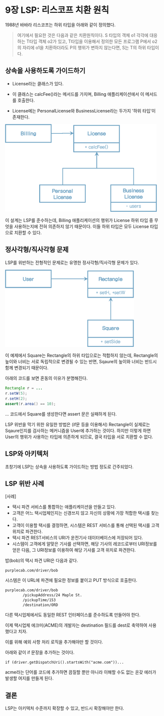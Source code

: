 # 9장 LSP: 리스코프 치환 원칙

1988년 바바라 리스코프는 하위 타입을 아래와 같이 정의했다.

> 여기에서 필요한 것은 다음과 같은 치환원칙이다. S 타입의 객체 o1 각각에 대응하는 T타입 객체 o2가 있고, T타입을 이용해서 정의한 모든 프로그램 P에서 o2의 자리에 o1을 치환하더라도 P의 행위가 변하지 않는다면, S는 T의 하위 타입이다.



## 상속을 사용하도록 가이드하기

* License라는 클래스가 있다.

* 이 클래스는 calcFee()라는 메서드를 가지며, Billing 애플리케이션에서 이 메서드를 호출한다.

* License에는 PersonalLicense와 BusinessLicense라는 두가지 '하위 타입'이 존재한다.



<img src="chapter-09.assets/image-20201217165646081.png" alt="image-20201217165646081" style="zoom:67%;" />



이 설계는 LSP를 준수하는데, Billing 애플리케이션의 행위가 License 하위 타입 중 무엇을 사용하는지에 전혀 의존하지 않기 때문이다. 이들 하위 타입은 모두 License 타입으로 치환할 수 있다.



## 정사각형/직사각형 문제

LSP를 위반하는 전형적인 문제로는 유명한 정사각형/직사각형 문제가 있다.

<img src="chapter-09.assets/image-20201217175801134.png" alt="image-20201217175801134" style="zoom:67%;" />



이 예제에서 Square는 Rectangle의 하위 타입으로는 적합하지 않는데, Rectangle의 높이와 너비는 서로 독립적으로 변경될 수 있는 반면, Sqaure의 높이와 너비는 반드시 함께 변경되기 때문이다. 

아래의 코드를 보면 혼동의 이유가 분명해진다.

```java
Rectangle r = ...
r.setW(5);
r.setH(2);
assert(r.area() == 10);
```

... 코드에서 Square를 생성한다면 assert 문은 실패하게 된다.

LSP 위반을 막기 위한 유일한 방법은 (if문 등을 이용해서) Rectangle이 실제로는 Sqaure인지를 검사하는 메커니즘을 User에 추가하는 것이다.
하지만 이렇게 하면 User의 행위가 사용하는 타입에 의존하게 되므로, 결국 타입을 서로 치환할 수 없다.



## LSP와 아키텍처

초창기에 LSP는 상속을 사용하도록 가이드하는 방법 정도로 간주되었다.



## LSP 위반 사례

[사례]

* 택시 파견 서비스를 통합하는 애플리케이션을 만들고 있다.
* 고객은 어느 택시업체인지는 신경쓰지 않고 자신의 상황에 가장 적합한 택시를 찾는다.
* 고객이 이용할 택시를 결정하면, 시스템은 REST 서비스를 통해 선택된 택시를 고객 위치로 파견한다.
* 택시 파견 REST서비스의 URI가 운전기사 데이터베이스에 저장되어 있다.
* 시스템이 고객에게 알맞은 기사를 선택하면, 해당 기사의 레코드로부터 URI정보를 얻은 다음, 그 URI정보를 이용하여 해당 기사를 고객 위치로 파견한다.



밥(bob)의 택시 파견 URI은 다음과 같다.

```
purplecab.com/driver/bob
```

시스템은 이 URL에 파견에 필요한 정보를 붙이고 PUT 방식으로 호출한다.

```
purplecab.com/driver/bob
		/pickupAddress/24 Maple St.
		/pickupTime/153
		/destination/ORD
```

다른 택시업체에서도 동일한 REST 인터페이스를 준수하도록 만들어야 한다.

이제 택시업체 에크미(ACME)의 개발자는 destination 필드를 dest로 축약하여 사용했다고 치자. 

이를 위해 예외 사항 처리 로직을 추가해야만 할 것이다.

아래와 같이 if 문장을 추가하는 것이다.

```
if (driver.getDispatchUri().startsWith("acme.com"))...
```

acme라는 단어를 코드에 추가하면 끔질할 뿐만 아니라 이해할 수도 없는 온갖 에러가 발생할 여지를 만들게 된다.



## 결론

LSP는 아키텍처 수준까지 확장할 수 있고, 반드시 확장해야만 한다. 





















